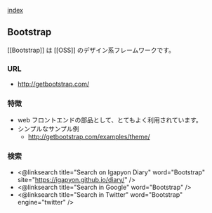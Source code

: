 [index](https://igapyon.github.io/diary/keyword/index.html)

## Bootstrap

[[Bootstrap]] は [[OSS]] のデザイン系フレームワークです。

### URL

* http://getbootstrap.com/

### 特徴

* web フロントエンドの部品として、とてもよく利用されています。
* シンプルなサンプル例
  * http://getbootstrap.com/examples/theme/

### 検索

* <@linksearch title="Search on Igapyon Diary" word="Bootstrap" site="https://igapyon.github.io/diary/" />
* <@linksearch title="Search in Google" word="Bootstrap" />
* <@linksearch title="Search in Twitter" word="Bootstrap" engine="twitter" />

